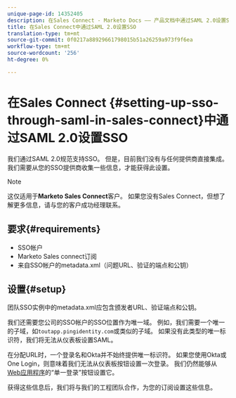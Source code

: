 ```yaml
---
unique-page-id: 14352405
description: 在Sales Connect - Marketo Docs —— 产品文档中通过SAML 2.0设置SSO
title: 在Sales Connect中通过SAML 2.0设置SSO
translation-type: tm+mt
source-git-commit: 0f0217a88929661798015b51a26259a973f9f6ea
workflow-type: tm+mt
source-wordcount: '256'
ht-degree: 0%

---
```



# 在Sales Connect {#setting-up-sso-through-saml-in-sales-connect}中通过SAML 2.0设置SSO

我们通过SAML 2.0规范支持SSO。 但是，目前我们没有与任何提供商直接集成。 我们需要从您的SSO提供商收集一些信息，才能获得此设置。

>[!NOTE]
>
>这仅适用于&#x200B;**Marketo Sales Connect**&#x200B;客户。 如果您没有Sales Connect，但想了解更多信息，请与您的客户成功经理联系。

## 要求{#requirements}

* SSO帐户
* Marketo Sales connect订阅
* 来自SSO帐户的metadata.xml（问题URL、验证的端点和公钥）

## 设置{#setup}

团队SSO实例中的metadata.xml应包含颁发者URL、验证端点和公钥。

我们还需要您公司的SSO帐户的SSO位置作为唯一域。 例如，我们需要一个唯一的子域，如`toutapp.pingidentity.com`或类似的子域。 如果没有此类型的唯一标识符，我们将无法从仪表板设置SAML。

在分配URL时，一个登录名和Okta并不始终提供唯一标识符。 如果您使用Okta或One Login，则意味着我们无法从仪表板按钮设置一次登录。 我们仍然能够从[Web应用程序](http://toutapp.com/login)的“单一登录”按钮设置它。

获得这些信息后，我们将与我们的工程团队合作，为您的订阅设置这些信息。
